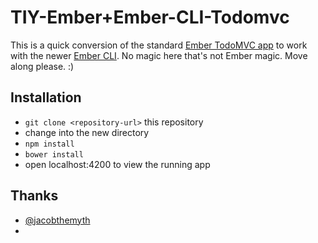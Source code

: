 # TIY-Ember+Ember-CLI-Todomvc

This is a quick conversion of the standard [Ember TodoMVC app](http://emberjs.com/guides/getting-started/) to work with the newer [Ember CLI](http://www.ember-cli.com). No magic here that's not Ember magic. Move along please. :) 

## Installation

* `git clone <repository-url>` this repository
* change into the new directory
* `npm install`
* `bower install`
* open localhost:4200 to view the running app

## Thanks
- [@jacobthemyth](http://github.com/jacobthemyth)
- 



